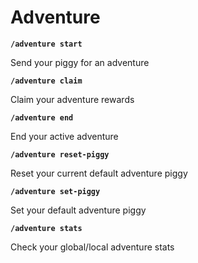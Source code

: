 # Adventure
__`/adventure start`__

Send your piggy for an adventure


__`/adventure claim`__

Claim your adventure rewards


__`/adventure end`__

End your active adventure


__`/adventure reset-piggy`__

Reset your current default adventure piggy


__`/adventure set-piggy`__

Set your default adventure piggy


__`/adventure stats`__

Check your global/local adventure stats